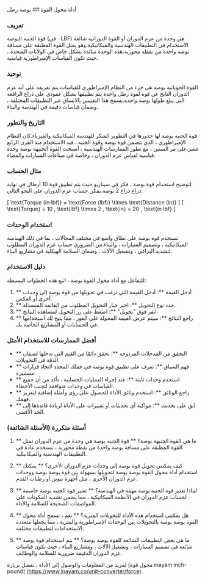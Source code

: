 أداة محول القوة ## بوصة رطل

### تعريف
قوة الجنيه البوصة (في · LBF) هي وحدة من عزم الدوران أو القوة الدورانية شائعة الاستخدام في التطبيقات الهندسية والميكانيكية.وهو يمثل القوة المطبقة على مسافة بوصة واحدة من نقطة محورية.هذه الوحدة سائدة بشكل خاص في الولايات المتحدة ، حيث تكون القياسات الإمبراطورية قياسية.

### توحيد
القوة الجونانية بوصة هي جزء من النظام الإمبراطوري للقياسات.يتم تعريفه على أنه عزم الدوران الناتج عن قوة لقوة رطل واحدة يتم تطبيقها بشكل عمودي على ذراع الرافعة التي يبلغ طولها بوصة واحدة.يسمح هذا التقييس بالاتساق عبر التطبيقات المختلفة ، وضمان قياسات دقيقة في الهندسة والبناء.

### التاريخ والتطور
قوة الجنيه بوصة لها جذورها في التطوير المبكر للهندسة الميكانيكية والفيزياء.كان النظام الإمبراطوري ، الذي يتضمن قوة بوصة وقوة الجنيه ، قيد الاستخدام منذ القرن الرابع عشر.على مر السنين ، مع تطور الممارسات الهندسية ، أصبحت القوة الجنيهة بوصة وحدة قياسية لقياس عزم الدوران ، وخاصة في صناعات السيارات والفضاء.

### مثال الحساب
لتوضيح استخدام قوة بوصة ، فكر في سيناريو حيث يتم تطبيق قوة 10 أرطال في نهاية ذراع ذراع 2 بوصة.يمكن حساب عزم الدوران على النحو التالي:

\[ \text{Torque (in·lbf)} = \text{Force (lbf)} \times \text{Distance (in)} \]
\[ \text{Torque} = 10 \, \text{lbf} \times 2 \, \text{in} = 20 \, \text{in·lbf} \]

### استخدام الوحدات
تستخدم قوة بوصة على نطاق واسع في مختلف المجالات ، بما في ذلك الهندسة الميكانيكية ، وتصميم السيارات ، والبناء.من الضروري حساب عزم الدوران المطلوب لتشديد البراغي ، وتشغيل الآلات ، وضمان السلامة الهيكلية في مشاريع البناء.

### دليل الاستخدام
للتفاعل مع أداة محول القوة بوصة ، اتبع هذه الخطوات البسيطة:
1. ** أدخل القيمة **: أدخل القيمة التي ترغب في تحويلها من قوة بوصة إلى وحدات أخرى أو العكس.
2. ** حدد نوع التحويل **: اختر خيار التحويل المطلوب من القائمة المنسدلة.
3. ** انقر فوق "تحويل" **: اضغط على زر التحويل لمشاهدة النتائج.
4. ** راجع النتائج **: سيتم عرض القيمة المحولة على الفور ، مما يتيح لك استخدامها في الحسابات أو المشاريع الخاصة بك.

### أفضل الممارسات للاستخدام الأمثل
- ** التحقق من المدخلات المزدوجة **: تحقق دائمًا من القيم التي تدخلها لضمان الدقة في التحويلات.
- ** فهم السياق **: تعرف على تطبيق قوة بوصة في حقلك المحدد لاتخاذ قرارات مستنيرة.
- ** استخدم وحدات ثابتة **: عند إجراء العمليات الحسابية ، تأكد من أن جميع القياسات في وحدات متوافقة لتجنب الأخطاء.
- ** راجع الوثائق **: استخدم وثائق الأداة للحصول على رؤى وأمثلة إضافية لتعزيز فهمك.
- ** ابق على تحديث **: مواكبة أي تحديثات أو تغييرات على الأداة لزيادة فائدةها إلى الحد الأقصى.

### أسئلة متكررة (الأسئلة الشائعة)

1. ** ما هي القوة الجنيهة بوصة؟ **
قوة الجنيه بوصة هي وحدة من عزم الدوران تمثل القوة المطبقة على مسافة بوصة واحدة من نقطة محورية ، تستخدم عادة في التطبيقات الهندسية والميكانيكية.

2. ** كيف يمكنني تحويل قوة بوصة إلى وحدات عزم الدوران الأخرى؟ **
يمكنك استخدام أداة محول القوة بوصة بوصة لتحويلها بسهولة بين قوة بوصة بوصة ووحدات عزم الدوران الأخرى ، مثل أجهزة نيوتن أو رطبات القدم.

3. ** لماذا تعتبر قوة الجنيه بوصة مهمة في الهندسة؟ **
تعتبر قوة الجنيه بوصة حاسمة لحساب عزم الدوران في الأنظمة الميكانيكية ، مما يضمن تشديد المكونات على المواصفات الصحيحة للسلامة والأداء.

4. ** هل يمكنني استخدام هذه الأداة للتحويلات المترية؟ **
نعم ، تسمح أداة محول القوة بوصة بوصة بالتحويلات بين الوحدات الإمبراطورية والمترية ، مما يجعلها متعددة الاستخدامات لتطبيقات مختلفة.

5. ** ما هي بعض التطبيقات الشائعة للقوة بوصة بوصة؟ **
يتم استخدام قوة بوصة شائعة في تصميم السيارات ، وتشغيل الآلات ، ومشاريع البناء ، حيث تكون قياسات عزم الدوران الدقيقة ضرورية للسلامة والوظائف.

لمزيد من المعلومات والوصول إلى الأداة ، تفضل بزيارة [محول قوة inayam inch-pound] (https://www.inayam.co/unit-converter/force).